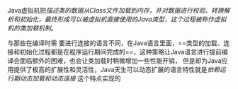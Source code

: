 

Java虚拟机把*描述类的数据从Class文件加载到内存，并对数据进行校验、转换解析和初始化，最终形成可以被虚拟机直接使用的Java类型，这个过程被称作虚拟机的类加载机制*。


与那些在编译时需 要进行连接的语言不同，在Java语言里面，==类型的加载、连接和初始化过程都是在程序运行期间完成的==，这种策略让Java语言进行提前编译会面临额外的困难，也会让类加载时稍微增加一些性能开销， 但是却为Java应用提供了极高的扩展性和灵活性，Java天生可以动态扩展的语言特性就是*依赖运行期动态加载和动态连接* 这个特点实现的

